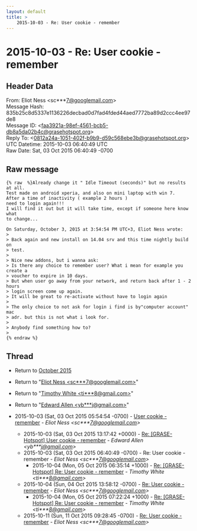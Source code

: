 ```yaml
---
layout: default
title: >
    2015-10-03 - Re: User cookie - remember
---
```


# 2015-10-03 - Re: User cookie - remember

## Header Data

From: Eliot Ness \<sc***7@googlemail.com\><br>
Message Hash: 835b25c8d5337e1136226decbad0d7fad4fded44aed7772ba89d2ccc4ee97de8<br>
Message ID: \<faa3921a-98ef-4561-bcb5-db8a5da02b4c@grasehotspot.org\><br>
Reply To: \<0812a24a-1051-402f-b9b9-d59c568ebe3b@grasehotspot.org\><br>
UTC Datetime: 2015-10-03 06:40:49 UTC<br>
Raw Date: Sat, 03 Oct 2015 06:40:49 -0700<br>

## Raw message

```
{% raw  %}Already change it " Idle Timeout (seconds)" but no results at all.
Test made on android xperia, and also on mini laptop with win 7.
After a time of inactivity ( example 2 hours )
need to login again!!!
I will find it out but it will take time, except if someone here know what 
to change...

On Saturday, October 3, 2015 at 3:54:54 PM UTC+3, Eliot Ness wrote:
>
> Back again and new install on 14.04 srv and this time nightly build on 
> test.
>
> Nice new addons, but i wanna ask:
> Is there any choice to remember user? What i mean for example you create a 
> voucher to expire in 10 days.
> But when user go away from your network, and return back after 1 - 2 hours 
> login screen come up again.
> It will be great to re-activate without have to login again
>
> The only choice to not ask for login i find is by"computer account" mac 
> adr. but this is not what i look for.
>
> Anybody find something how to?
>
{% endraw %}
```

## Thread

+ Return to [October 2015](/archive/2015/10)

+ Return to "[Eliot Ness <sc***7<span>@</span>googlemail.com>](/authors/sc___7_at_googlemail_com)"
+ Return to "[Timothy White <ti***8<span>@</span>gmail.com>](/authors/ti___8_at_gmail_com)"
+ Return to "[Edward Allen <yb***j<span>@</span>gmail.com>](/authors/yb___j_at_gmail_com)"

+ 2015-10-03 (Sat, 03 Oct 2015 05:54:54 -0700) - [User cookie - remember](/archive/2015/10/66923db3fe53ff92d6d01ddd6edbb43df42b7b638e0f3125480c55f1b0c2dd58) - _Eliot Ness \<sc***7@googlemail.com\>_
  + 2015-10-03 (Sat, 03 Oct 2015 13:17:42 +0000) - [Re: [GRASE-Hotspot] User cookie - remember](/archive/2015/10/825a971b25fb3285a339de8db5813ce764893ee752d0fcef219f9616eb7b5674) - _Edward Allen \<yb***j@gmail.com\>_
  + 2015-10-03 (Sat, 03 Oct 2015 06:40:49 -0700) - Re: User cookie - remember - _Eliot Ness \<sc***7@googlemail.com\>_
    + 2015-10-04 (Mon, 05 Oct 2015 06:35:14 +1000) - [Re: [GRASE-Hotspot] Re: User cookie - remember](/archive/2015/10/3395fa12f2ff20a94925e0da0623ec9d3a9a297ce4f9a866a0550c50a9388d8f) - _Timothy White \<ti***8@gmail.com\>_
  + 2015-10-04 (Sun, 04 Oct 2015 13:58:12 -0700) - [Re: User cookie - remember](/archive/2015/10/46b0f270b1c972e33e225371e7c8d2b8cac879bcb1d54d8de18d2ebcf12f22f9) - _Eliot Ness \<sc***7@googlemail.com\>_
    + 2015-10-04 (Mon, 05 Oct 2015 07:22:24 +1000) - [Re: [GRASE-Hotspot] Re: User cookie - remember](/archive/2015/10/5a19b5e64d912ff52d3d0173501c87ee1e1893619b622f70e5b23cb0ff64a4da) - _Timothy White \<ti***8@gmail.com\>_
  + 2015-10-11 (Sun, 11 Oct 2015 09:28:45 -0700) - [Re: User cookie - remember](/archive/2015/10/eea7e7556f17a174a79bc0cc85b1c1c555cf1a8ade7bf5d5aaffa0ee413f9db7) - _Eliot Ness \<sc***7@googlemail.com\>_


